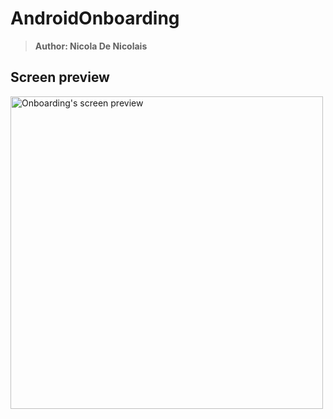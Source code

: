 # AndroidOnboarding
> <b>Author: Nicola De Nicolais</b>

## Screen preview
<p float="left">
<img height="500em" src="" title="Onboarding's screen preview">
</p>
